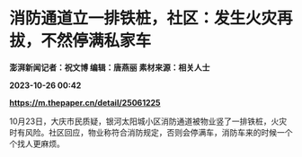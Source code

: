 # 消防通道立一排铁桩，社区：发生火灾再拔，不然停满私家车
**澎湃新闻记者：祝文博 编辑：唐燕丽 素材来源：相关人士**

**2023-10-26 00:42**

**https://m.thepaper.cn/detail/25061225**

10月23日，大庆市民质疑，银河太阳城小区消防通道被物业竖了一排铁桩，火灾时有风险。社区回应，物业称符合消防规定，否则会停满车，消防车来的时候一个个找人更麻烦。